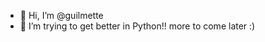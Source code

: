 - 👋 Hi, I’m @guilmette
- 👀 I’m trying to get better in Python!!
more to come later :)

<!---
guilmette/guilmette is a ✨ special ✨ repository because its `README.md` (this file) appears on your GitHub profile.
You can click the Preview link to take a look at your changes.
--->
